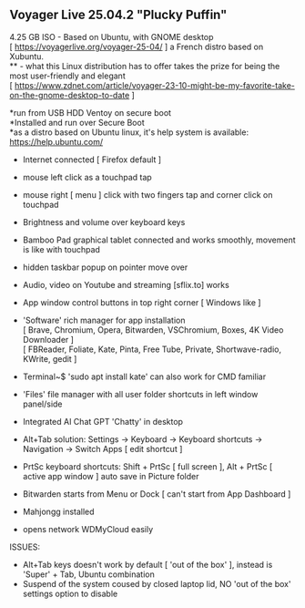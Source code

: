 ## Voyager Live 25.04.2 "Plucky Puffin"

4.25 GB ISO - Based on Ubuntu, with GNOME desktop<br>
[ https://voyagerlive.org/voyager-25-04/ ] a French distro based on Xubuntu.<br>
** - what this Linux distribution has to offer takes the prize for being the most user-friendly and elegant<br>
[ https://www.zdnet.com/article/voyager-23-10-might-be-my-favorite-take-on-the-gnome-desktop-to-date ]<br>

*run from USB HDD Ventoy on secure boot<br>
*Installed and run over Secure Boot<br>
*as a distro based on Ubuntu linux, it's help system is available: https://help.ubuntu.com/<br>

- Internet connected [ Firefox default ]
- mouse left click as a touchpad tap
- mouse right [ menu ] click with two fingers tap and corner click on touchpad
- Brightness and volume over keyboard keys
- Bamboo Pad graphical tablet connected and works smoothly, movement is like with touchpad
- hidden taskbar popup on pointer move over
- Audio, video on Youtube and streaming [sflix.to] works
- App window control buttons in top right corner [ Windows like ]
- 'Software' rich manager for app installation  
[ Brave, Chromium, Opera, Bitwarden, VSChromium, Boxes, 4K Video Downloader ]  
[ FBReader, Foliate, Kate, Pinta, Free Tube, Private, Shortwave-radio, KWrite, gedit ]  
- Terminal~$ 'sudo apt install kate' can also work for CMD familiar
- 'Files' file manager with all user folder shortcuts in left window panel/side
- Integrated AI Chat GPT 'Chatty' in desktop
- Alt+Tab solution: Settings -> Keyboard -> Keyboard shortcuts -> Navigation -> Switch Apps [ edit shortcut ]
- PrtSc keyboard shortcuts: Shift + PrtSc [ full screen ], Alt + PrtSc [ active app window ] auto save in Picture folder
- Bitwarden starts from Menu or Dock [ can't start from App Dashboard ]
- Mahjongg installed

- opens network WDMyCloud easily

ISSUES:
- Alt+Tab keys doesn't work by default [ 'out of the box' ], instead is 'Super' + Tab, Ubuntu combination
- Suspend of the system coused by closed laptop lid, NO 'out of the box' settings option to disable